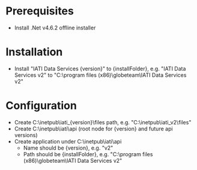 # Prerequisites
- Install .Net v4.6.2 offline installer

# Installation
- Install "IATI Data Services {version}"  to {installFolder}, e.g. "IATI Data Services v2" to "C:\program files (x86)\globeteam\IATI Data Services v2"

# Configuration
- Create C:\inetpub\iati_{version}\files path, e.g. "C:\inetpub\iati_v2\files"
- Create C:\inetpub\iati\api (root node for {version} and future api versions)
- Create application under C:\inetpub\iati\api
	- Name should be {version}, e.g. "v2"
	- Path should be {installFolder}, e.g. "C:\program files (x86)\globeteam\IATI Data Services v2"

